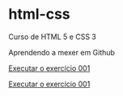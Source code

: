 # html-css
 Curso de HTML 5 e CSS 3

Aprendendo a mexer em Github

<a href="https://renatonmenezes.github.io/html-css/exercicios/ex001/index.html">Executar o exercício 001</a>

<a href="https://renatonmenezes.github.io/html-css/exercicios/ex002/index.html">Executar o exercício 001</a>
